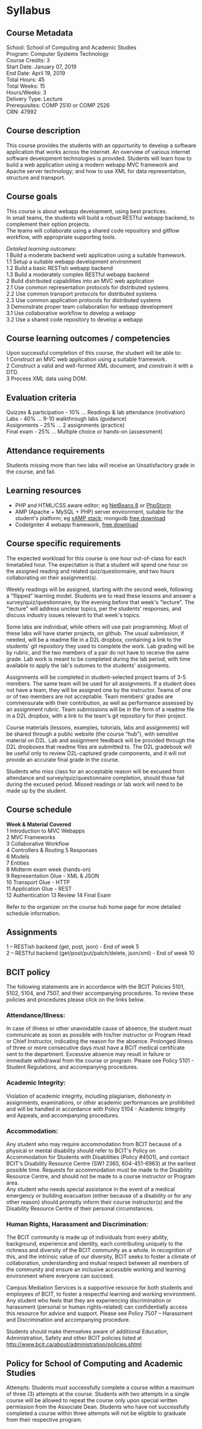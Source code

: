 # Syllabus

## Course Metadata
School: School of Computing and Academic Studies  
Program: Computer Systems Technology  
Course Credits: 3  
Start Date: January 07, 2019  
End Date: April 19, 2019  
Total Hours: 45  
Total Weeks: 15  
Hours/Weeks: 3  
Delivery Type: Lecture  
Prerequisites: COMP 2510 or COMP 2526  
CRN: 47992  

## Course description
This course provides the students with an opportunity to develop a software 
application that works across the internet. An overview of various internet 
software development technologies is provided. 
Students will learn how to build a web application using a modern webapp 
MVC framework and Apache server technology; and how to use XML for data 
representation, structure and transport. 

## Course goals
This course is about webapp development, using best practices.  
In small teams, the students will build a robust RESTful webapp backend,
to complement their option projects.  
The teams will collaborate using a shared code repository and gitflow workflow, 
with appropriate supporting tools.  

*Detailed learning outcomes*:  
1  Build a moderate backend web application using a suitable framework.  
	1.1  Setup a suitable webapp development environment  
	1.2  Build a basic RESTish webapp backend  
	1.3  Build a moderately complex RESTful webapp backend  
2  Build distributed capabilities into an MVC web application  
	2.1  Use common representation protocols for distributed systems  
	2.2  Use common transport protocols for distributed systems  
	2.3  Use common application protocols for distributed systems  
3  Demonstrate proper team collaboration for webapp development  
	3.1  Use collaborative workflow to develop a webapp  
	3.2  Use a shared code repository to develop a webapp  

## Course learning outcomes / competencies
Upon successful completion of this course, the student will be able to:  
 1  Construct an MVC web application using a suitable framework.  
 2  Construct a valid and well-formed XML document, and constrain it with a DTD.  
 3  Process XML data using DOM.  

## Evaluation criteria
Quizzes & participation - 10% ... Readings & lab attendance (motivation)  
Labs - 40% ... 9-10 walkthrough labs (guidance)  
Assignments - 25% ... 2 assignments (practice)  
Final exam - 25% ... Multiple choice or hands-on (assessment)

## Attendance requirements
Students missing more than two labs will receive an Unsatisfactory grade in the course, and fail.

## Learning resources
* PHP and HTML/CSS aware editor; eg [NetBeans 8](http://www.netbeans.org) or [PhpStorm](http://www.jetbrains.com/phpstorm)  
* AMP (Apache + MySQL + PHP) server environment, suitable for the student's platform; eg  [xAMP stack](http://bitnami.com); mongodb [free download](https://www.mongodb.com/download-center/community)  
* CodeIgniter 4 webapp framework, [free download](http://codeigniter.com)  

## Course specific requirements

The expected workload for this course is one hour out-of-class for each timetabled hour. 
The expectation is that a student will spend one hour on the assigned reading and 
related quiz/questionnaire, and two hours collaborating on their assignment(s).

Weekly readings will be assigned, starting with the second week, following a 
"flipped" learning model. Students are to read these lessons and answer a 
survey/quiz/questionnaire, by the evening before that week's "lecture". 
The "lecture" will address unclear topics, per the students' responses, 
and discuss industry issues relevant to that week's topics.

Some labs are individual, while others will use pair programming. 
Most of these labs will have starter projects, on github. 
The usual submission, if needed, will be a readme file in a D2L dropbox, 
containing a link to the students' git repository they used to complete the work. 
Lab grading will be by rubric, and the two members of a pair do not have to 
receive the same grade. Lab work is meant to be completed during the lab period, 
with time available to apply the lab's outomes to the students' assignments.

Assignments will be completed in student-selected project teams of 3-5 members. 
The same team will be used for all assignments. If a student does not have a team, 
they will be assigned one by the instructor. Teams of one or of two members are not acceptable. 
Team members' grades are commensurate with their contribution, as well as 
performance assessed by an assignment rubric. Team submissions will be in the 
form of a readme file in a D2L dropbox, with a link to the team's git repository for their project.

Course materials (lessons, examples, tutorials, labs and assignments) will be 
shared through a public website (the course “hub”), with sensitive material on D2L. 
Lab and assignment feedback will be provided through the D2L dropboxes that 
readme files are submitted to. The D2L gradebook will be useful only to review 
D2L-captured grade components, and it will not provide an accurate final grade in the course.

Students who miss class for an acceptable reason will be excused from attendance 
and survey/quiz/questionnaire completion, should those fall during the excused 
period. Missed readings or lab work will need to be made up by the student.

## Course schedule
**Week & Material Covered**  
1 Introduction to MVC Webapps  
2 MVC Frameworks  
3 Collaborative Workflow  
4 Controllers & Routing
5 Responses    
6 Models   
7 Entities   
8 Midterm exam week (hands-on)  
9 Representation Glue - XML & JSON  
10 Transport Glue - HTTP  
11 Application Glue - REST  
12 Authentication
13 Review
14 Final Exam  

Refer to the organizer on the course hub home page for more detailed schedule information.  

## Assignments
1 – RESTish backend (get, post, json) - End of week 5  
2 – RESTful backend (get/post/put/patch/delete, json/xml) - End of week 10  

## BCIT policy
The following statements are in accordance with the BCIT Policies 5101, 5102, 5104, and 7507, and their accompanying procedures. To review these policies and procedures please click on the links below.
### Attendance/Illness:
In case of illness or other unavoidable cause of absence, the student must communicate as soon as possible with his/her instructor or Program Head or Chief Instructor, indicating the reason for the absence. Prolonged illness of three or more consecutive days must have a BCIT medical certificate sent to the department. Excessive absence may result in failure or immediate withdrawal from the course or program. Please see Policy 5101 - Student Regulations, and accompanying
procedures.
### Academic Integrity:
Violation of academic integrity, including plagiarism, dishonesty in assignments, examinations, or other academic performances are prohibited and will be handled in accordance with Policy 5104 - Academic Integrity and Appeals, and accompanying procedures.
### Accommodation:
Any student who may require accommodation from BCIT because of a physical or mental disability should refer to BCIT's Policy on Accommodation for Students with Disabilities (Policy #4501), and contact BCIT's Disability Resource Centre (SW1 2360, 604-451-6963) at the earliest possible time. Requests for accommodation must be made to the Disability Resource Centre, and should not be made to a course instructor or Program area.  
Any student who needs special assistance in the event of a medical emergency or building evacuation (either because of a disability or for any other reason) should promptly inform their course instructor(s) and the Disability Resource Centre of their personal circumstances.
### Human Rights, Harassment and Discrimination:
The BCIT community is made up of individuals from every ability, background, experience and identity, each contributing uniquely to the richness and diversity of the BCIT community as a whole. In recognition of this, and the intrinsic value of our diversity, BCIT seeks to foster a climate of collaboration, understanding and mutual respect between all members of the community and ensure an inclusive accessible working and learning environment where everyone can succeed.

Campus Mediation Services is a supportive resource for both students and employees of BCIT, to foster a respectful learning and working environment. Any student who feels that they are experiencing discrimination or harassment (personal or human rights-related) can confidentially access this resource for advice and support. Please see Policy 7507 – Harassment and Discrimination and accompanying procedure.

Students should make themselves aware of additional Education, Administration, Safety and other BCIT policies listed at http://www.bcit.ca/about/administration/policies.shtml 

## Policy for School of Computing and Academic Studies
Attempts: Students must successfully complete a course within a maximum of three (3) attempts at
the course. Students with two attempts in a single course will be allowed to repeat the course only
upon special written permission from the Associate Dean. Students who have not successfully
completed a course within three attempts will not be eligible to graduate from their respective
program.

